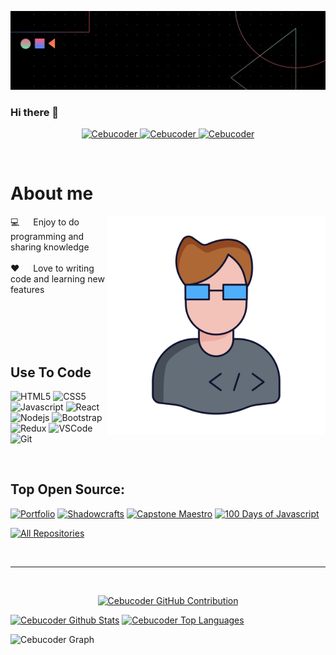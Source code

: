 ![Cebucoder Banner Image](./banner.gif)

### Hi there 👋


<!-- **Cebucoder/Cebucoder** is a ✨ _special_ ✨ repository because its `README.md` (this file) appears on your GitHub profile. -->



<p align="center">
 <a href="https://cebucoder.github.io/ItsMe-Daniel/" target="blank">
  <img src="https://img.shields.io/badge/Portfolio-DC143C?style=for-the-badge&logo=react&logoColor=white" alt="Cebucoder" />
 </a>
 <a href="https://linkedin.com/danielabellana" target="_blank">
  <img src="https://img.shields.io/badge/LinkedIn-0077B5?style=for-the-badge&logo=linkedin&logoColor=white" alt="Cebucoder"/>
 </a>
 <a href="https://www.facebook.com/profile.php?id=100093270641416" target="_blank">
  <img src="https://img.shields.io/badge/Facebook-20BEFF?&style=for-the-badge&logo=facebook&logoColor=white" alt="Cebucoder"  />
  </a> 
</p>
<br />

<!-- About Section -->

# About me

<p>
 <img align="right" width="350" src="./person.svg" alt="Coding gif" />
 💻 &emsp; Enjoy to do programming and sharing knowledge <br/><br/>
 ❤️ &emsp; Love to writing code and learning new features<br/><br/>
 <!-- 📧 &emsp; Reach me anytime: Cebucoder.dev@gmail.com<br/><br/> -->


</p>

<br/>
<br/>
<br/>

## Use To Code

![HTML5](https://img.shields.io/badge/HTML5-E34F26?style=for-the-badge&logo=html5&logoColor=white)
![CSS5](https://img.shields.io/badge/CSS5-1572B6?style=for-the-badge&logo=css3&logoColor=white)
![Javascript](https://img.shields.io/badge/Javascript-F0DB4F?style=for-the-badge&labelColor=black&logo=javascript&logoColor=F0DB4F)
![React](https://img.shields.io/badge/-React-61DBFB?style=for-the-badge&labelColor=black&logo=react&logoColor=61DBFB)
![Nodejs](https://img.shields.io/badge/Nodejs-3C873A?style=for-the-badge&labelColor=black&logo=node.js&logoColor=3C873A)
![Bootstrap](https://img.shields.io/badge/Bootstrap-563D7C?style=for-the-badge&logo=bootstrap&logoColor=white)
![Redux](https://img.shields.io/badge/Redux-593D88?style=for-the-badge&logo=redux&logoColor=white)
![VSCode](https://img.shields.io/badge/Visual_Studio-0078d7?style=for-the-badge&logo=visual%20studio&logoColor=white)
![Git](https://img.shields.io/badge/Git-F05032?style=for-the-badge&logo=git&logoColor=white)

<br/>

## Top Open Source:

[![Portfolio](https://github-readme-stats.vercel.app/api/pin/?username=Cebucoder&repo=ItsMe-Daniel&border_color=7F3FBF&bg_color=0D1117&title_color=C9D1D9&text_color=8B949E&icon_color=7F3FBF)](https://github.com/Cebucoder/ItsMe-Daniel)
[![Shadowcrafts](https://github-readme-stats.vercel.app/api/pin/?username=Cebucoder&repo=shadowcrafts&border_color=7F3FBF&bg_color=0D1117&title_color=C9D1D9&text_color=8B949E&icon_color=7F3FBF)](https://github.com/Cebucoder/shadowcrafts)
[![Capstone Maestro](https://github-readme-stats.vercel.app/api/pin/?username=Cebucoder&repo=capstone_maestro&border_color=7F3FBF&bg_color=0D1117&title_color=C9D1D9&text_color=8B949E&icon_color=7F3FBF)](https://github.com/Cebucoder/capstone_maestro)
[![100 Days of Javascript](https://github-readme-stats.vercel.app/api/pin/?username=Cebucoder&repo=100-Days-of-Javascript&border_color=7F3FBF&bg_color=0D1117&title_color=C9D1D9&text_color=8B949E&icon_color=7F3FBF)](https://github.com/Cebucoder/100-Days-of-Javascript)

<p align="left">
  <a href="https://github.com/Cebucoder?tab=repositories" target="_blank"><img alt="All Repositories" title="All Repositories" src="https://img.shields.io/badge/-All%20Repos-2962FF?style=for-the-badge&logo=koding&logoColor=white"/></a>
</p>

<br/>
<hr/>
<br/>

<p align="center">
  <a href="https://github.com/Cebucoder">
    <img src="https://github-profile-summary-cards.vercel.app/api/cards/profile-details?username=Cebucoder&theme=radical" alt="Cebucoder GitHub Contribution"/>
  </a>
</p>


<a> 
    <a href="https://github.com/Cebucoder"><img alt="Cebucoder Github Stats" src="https://denvercoder1-github-readme-stats.vercel.app/api?username=Cebucoder&show_icons=true&count_private=true&theme=react&border_color=7F3FBF&bg_color=0D1117&title_color=F85D7F&icon_color=F8D866" height="192px" width="49.5%"/></a>
  <a href="https://github.com/Cebucoder"><img alt="Cebucoder Top Languages" src="https://denvercoder1-github-readme-stats.vercel.app/api/top-langs/?username=Cebucoder&langs_count=8&layout=compact&theme=react&border_color=7F3FBF&bg_color=0D1117&title_color=F85D7F&icon_color=F8D866" height="192px" width="49.5%"/></a>
  <br/>
</a>

![Cebucoder Graph](https://github-readme-activity-graph.vercel.app/graph?username=Cebucoder&custom_title=Cebucoder%20GitHub%20Activity%20Graph&bg_color=0D1117&color=7F3FBF&line=7F3FBF&point=7F3FBF&area_color=FFFFFF&title_color=FFFFFF&area=true)

<!--
- 👯 I’m looking to collaborate on ...
- 🤔 I’m looking for help with ...
- 💬 Ask me about ...
- 📫 How to reach me: ...
- 😄 Pronouns: ...
- ⚡ Fun fact: ... -->

